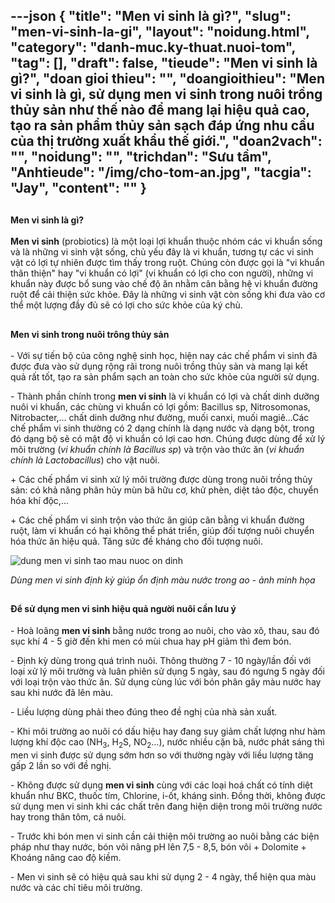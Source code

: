 ---json
{
    "title": "Men vi sinh là gì?",
    "slug": "men-vi-sinh-la-gi",
    "layout": "noidung.html",
    "category": "danh-muc.ky-thuat.nuoi-tom",
    "tag": [],
    "draft": false,
    "tieude": "Men vi sinh là gì?",
    "doan gioi thieu": "",
    "doangioithieu": "Men vi sinh là gì, sử dụng men vi sinh trong nuôi trồng thủy sản như thế nào để mang lại hiệu quả cao, tạo ra sản phẩm thủy sản sạch đáp ứng nhu cầu của thị trường xuất khẩu thế giới.",
    "doan2vach": "",
    "noidung": "",
    "trichdan": "Sưu tầm",
    "Anhtieude": "/img/cho-tom-an.jpg",
    "tacgia": "Jay",
    "__content__": ""
}
---
<h2><span style="font-size:14px"><strong>Men vi sinh l&agrave; g&igrave;?</strong></span></h2>

<p><span style="font-size:14px"><strong>Men vi sinh</strong>&nbsp;(probiotics) l&agrave; một loại lợi khuẩn thuộc nh&oacute;m c&aacute;c vi khuẩn sống v&agrave; l&agrave; những vi sinh vật sống, chủ yếu đ&acirc;y l&agrave; vi khuẩn, tương tự c&aacute;c vi sinh vật c&oacute; lợi tự nhi&ecirc;n được t&igrave;m thấy trong ruột. Ch&uacute;ng c&ograve;n được gọi l&agrave; &quot;vi khuẩn th&acirc;n thiện&quot; hay &quot;vi khuẩn c&oacute; lợi&quot; (vi khuẩn c&oacute; lợi cho con người), những vi khuẩn n&agrave;y được bổ sung v&agrave;o chế độ ăn nhằm c&acirc;n bằng hệ vi khuẩn đường ruột để cải thiện sức khỏe. Đ&acirc;y l&agrave; những vi sinh vật c&ograve;n sống khi đưa v&agrave;o cơ thể một lượng đầy đủ sẽ c&oacute; lợi cho sức khỏe của k&yacute; chủ.</span></p>

<h2><span style="font-size:14px"><strong>Men vi sinh trong nu&ocirc;i tr&ocirc;ng thủy sản</strong></span></h2>

<p><span style="font-size:14px">- Với sự tiến bộ của&nbsp;c&ocirc;ng nghệ sinh học, hiện nay c&aacute;c chế phẩm vi sinh đ&atilde; được đưa v&agrave;o sử dụng rộng r&atilde;i trong nu&ocirc;i trồng thủy sản v&agrave; mang lại kết quả rất tốt, tạo ra sản phẩm sạch an to&agrave;n cho sức khỏe của người sử dụng.</span></p>

<p><span style="font-size:14px">- Th&agrave;nh phần ch&iacute;nh trong&nbsp;<strong>men vi sinh</strong>&nbsp;l&agrave; vi khuẩn c&oacute; lợi v&agrave; chất dinh dưỡng nu&ocirc;i vi khuẩn, c&aacute;c ch&ugrave;ng vi khuẩn c&oacute; lợi gồm: Bacillus sp, Nitrosomonas, Nitrobacter,... chất dinh dưỡng như đường, muối canxi, muối magi&ecirc;...C&aacute;c chế phẩm vi sinh thường c&oacute; 2 dạng ch&iacute;nh l&agrave; dạng nước v&agrave; dạng bột, trong đ&oacute; dạng bộ sẽ c&oacute; mật độ vi khuẩn c&oacute; lợi cao hơn. Ch&uacute;ng được d&ugrave;ng để xử l&yacute; m&ocirc;i trường (<em>vi khuẩn ch&iacute;nh l&agrave; Bacillus sp</em>) v&agrave; trộn v&agrave;o thức ăn (<em>vi khuẩn ch&iacute;nh l&agrave; Lactobacillus</em>) cho vật nu&ocirc;i.</span></p>

<p><span style="font-size:14px">+ C&aacute;c chế phẩm vi sinh xử l&yacute; m&ocirc;i trường&nbsp;được d&ugrave;ng trong nu&ocirc;i trồng thủy sản: c&oacute; khả năng ph&acirc;n hủy m&ugrave;n b&atilde; hữu cơ, khử ph&egrave;n, diệt tảo độc, chuyển h&oacute;a kh&iacute; độc,...</span></p>

<p><span style="font-size:14px">+ C&aacute;c chế phẩm vi sinh trộn v&agrave;o thức ăn gi&uacute;p c&acirc;n bằng vi khuẩn đường ruột, l&agrave;m vi khuẩn c&oacute; hại kh&ocirc;ng thể ph&aacute;t triển, gi&uacute;p đối tượng nu&ocirc;i chuyển h&oacute;a thức ăn hiệu quả. Tăng sức đề kh&aacute;ng cho đối tượng nu&ocirc;i.</span></p>

<p><span style="font-size:14px"><img alt="dung men vi sinh tao mau nuoc on dinh" src="http://thuysannhathung.com/uploads/tech/2016_11/dung-men-vi-sinh-tao-mau-nuoc-on-dinh.jpg" /></span></p>

<p><span style="font-size:14px"><em>D&ugrave;ng men vi sinh định kỳ gi&uacute;p ổn định m&agrave;u nước trong ao - ảnh minh họa</em></span></p>

<h2><span style="font-size:14px"><strong>Để sử dụng men vi sinh hiệu quả người nu&ocirc;i cần lưu &yacute;</strong></span></h2>

<p><span style="font-size:14px">- Ho&agrave; lo&atilde;ng&nbsp;<strong>men vi sinh</strong>&nbsp;bằng nước trong ao nu&ocirc;i, cho v&agrave;o x&ocirc;, thau, sau đ&oacute; sục kh&iacute; 4 - 5 giờ đến khi men c&oacute; m&ugrave;i chua hay pH giảm th&igrave; đem b&oacute;n.</span></p>

<p><span style="font-size:14px">- Định kỳ d&ugrave;ng trong qu&aacute; tr&igrave;nh nu&ocirc;i. Th&ocirc;ng thường 7 - 10 ng&agrave;y/lần đối với loại xử l&yacute; m&ocirc;i trường v&agrave; lu&acirc;n phi&ecirc;n sử dụng 5 ng&agrave;y, sau đ&oacute; ngưng 5 ng&agrave;y đối với loại trộn v&agrave;o thức ăn. Sử dụng c&ugrave;ng l&uacute;c với b&oacute;n ph&acirc;n g&acirc;y m&agrave;u nước hay sau khi nước đ&atilde; l&ecirc;n m&agrave;u.</span></p>

<p><span style="font-size:14px">- Liều lượng d&ugrave;ng phải theo đ&uacute;ng theo đề nghị của nh&agrave; sản xuất.</span></p>

<p><span style="font-size:14px">- Khi m&ocirc;i trường ao nu&ocirc;i c&oacute; dấu hiệu hay đang suy giảm chất lượng như h&agrave;m lượng kh&iacute; độc cao (NH<sub>3</sub>, H<sub>2</sub>S, NO<sub>2</sub>&hellip;), nước nhiều cặn b&atilde;, nước ph&aacute;t s&aacute;ng th&igrave; men vi sinh được sử dụng sớm hơn so với thường ng&agrave;y với liều lượng tăng gấp 2 lần so với đề nghị.</span></p>

<p><span style="font-size:14px">- Kh&ocirc;ng được sử dụng&nbsp;<strong>men vi sinh</strong>&nbsp;c&ugrave;ng với c&aacute;c loại ho&aacute; chất c&oacute; t&iacute;nh diệt khuẩn như BKC, thuốc t&iacute;m, Chlorine, i-ốt, kh&aacute;ng sinh. Đồng thời, kh&ocirc;ng được sử dụng men vi sinh khi c&aacute;c chất tr&ecirc;n đang hiện diện trong m&ocirc;i trường nước hay trong th&acirc;n t&ocirc;m, c&aacute; nu&ocirc;i.</span></p>

<p><span style="font-size:14px">- Trước khi b&oacute;n men vi sinh cần cải thiện m&ocirc;i trường ao nu&ocirc;i bằng c&aacute;c biện ph&aacute;p như thay nước, b&oacute;n v&ocirc;i n&acirc;ng pH l&ecirc;n 7,5 - 8,5, b&oacute;n v&ocirc;i + Dolomite + Kho&aacute;ng n&acirc;ng cao độ kiềm.</span></p>

<p><span style="font-size:14px">- Men vi sinh sẽ c&oacute; hiệu quả sau khi sử dụng 2 - 4 ng&agrave;y, thể hiện qua m&agrave;u nước v&agrave; c&aacute;c chỉ ti&ecirc;u m&ocirc;i trường.</span></p>
